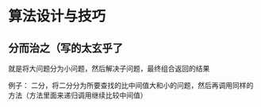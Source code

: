<!--
 * @Author: your name
 * @Date: 2020-11-09 09:17:15
 * @LastEditTime: 2020-11-09 09:30:30
 * @LastEditors: Please set LastEditors
 * @Description: In User Settings Edit
 * @FilePath: \garbage-book\js数据结构与算法\14.算法设计与技巧.md
-->
# 算法设计与技巧

## 分而治之（写的太玄乎了

就是将大问题分为小问题，然后解决子问题，最终组合返回的结果

例子： 二分，将二分分为所要查找的比中间值大和小的问题，然后再调用同样的方法（方法里面来递归调用继续比较中间值）

